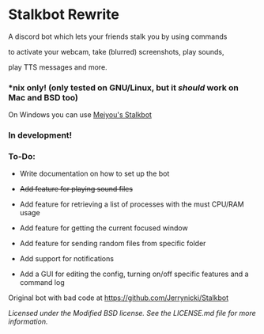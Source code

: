# Stalkbot Rewrite

A discord bot which lets your friends stalk you by using commands 

to activate your webcam, take (blurred) screenshots, play sounds,

play TTS messages and more.

### \*nix only! (only tested on GNU/Linux, but it *should* work on Mac and BSD too)

On Windows you can use [Meiyou's Stalkbot](https://github.com/M3IY0U/Stalkbot)

### **In development!**

### To-Do:

* Write documentation on how to set up the bot

* ~~Add feature for playing sound files~~

* Add feature for retrieving a list of processes with the must CPU/RAM usage

* Add feature for getting the current focused window

* Add feature for sending random files from specific folder

* Add support for notifications

* Add a GUI for editing the config, turning on/off specific features and a command log

Original bot with bad code at https://github.com/Jerrynicki/Stalkbot

*Licensed under the Modified BSD license. See the LICENSE.md file for more information.*

